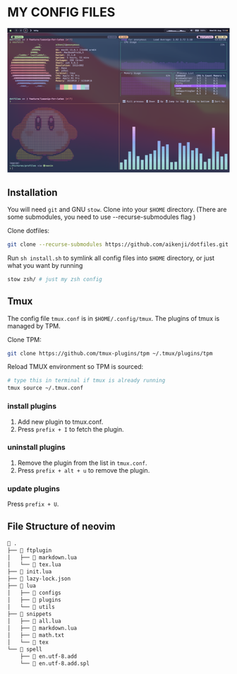 # MY CONFIG FILES

<img src="./dotfiles.png" alt="dotfiles" height=size>

## Installation

You will need `git` and GNU `stow`. Clone into your `$HOME` directory.
(There are some submodules, you need to use --recurse-submodules flag )

Clone dotfiles:

```bash
git clone --recurse-submodules https://github.com/aikenji/dotfiles.git 
```

Run `sh install.sh` to symlink all config files into `$HOME` directory,
or just what you want by running

```bash
stow zsh/ # just my zsh config
```

## Tmux

The config file `tmux.conf` is in `$HOME/.config/tmux`.
The plugins of tmux is managed by TPM.

Clone TPM:

```bash
git clone https://github.com/tmux-plugins/tpm ~/.tmux/plugins/tpm
```

Reload TMUX environment so TPM is sourced:

```bash
# type this in terminal if tmux is already running
tmux source ~/.tmux.conf
```

### install plugins

1. Add new plugin to tmux.conf.
2. Press `prefix + I` to fetch the plugin.

### uninstall plugins

1. Remove the plugin from the list in `tmux.conf`.
2. Press `prefix + alt + u` to remove the plugin.

### update plugins

Press `prefix + U`.

## File Structure of neovim

```pre
 .
├──  ftplugin
│   ├──  markdown.lua
│   └──  tex.lua
├──  init.lua
├──  lazy-lock.json
├──  lua
│   ├──  configs
│   ├──  plugins
│   └──  utils
├──  snippets
│   ├──  all.lua
│   ├──  markdown.lua
│   ├──  math.txt
│   └──  tex
└──  spell
    ├──  en.utf-8.add
    └──  en.utf-8.add.spl
```
